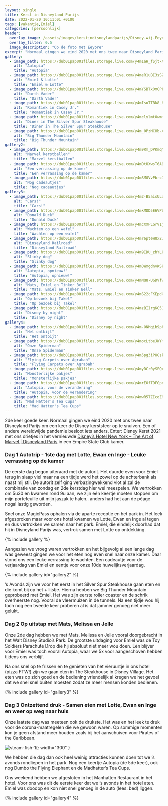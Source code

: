 ```yaml
---
layout: single
title: Kerst in Disneyland Parijs
date: 2022-01-20 10:11:01 +0100
tags: [vakantie,Emiel]
categories: [persoonlijk]
header:
  overlay_image: /assets/images/kerstindisneylandparijs/Disney-wij-Eeyore.jpg
  overlay_filter: 0.5
  image_description: "Op de foto met Eeyore"
excerpt: "Normaal gingen we eind 2020 met ons twee naar Disneyland Parijs om een keer de Disney kerstsfeer op te snuiven. Een of andere wereldwijde pandemie besloot iets anders."
gallery:
  - image_path: https://dub01pap001files.storage.live.com/y4m1aH_fSjt-XjlebcqXkR2f-BwtSRzpN62WPUPJOewV6NnY6xTmcvyi-wsrxDku_tg7cBoMLG2-ypktY2X3I2XWnSUf5DAVv6sj1OMxBVxPLKjYNhrUuVuLVdFux7aVo8rFcU_nwAt4MsAXjypv9bNQCKN8SZg6egpRaY3g9qD_J28EM_aMuTMQ0KE4OhusDfe?width=192&height=256&cropmode=none
    alt: "Autopia"
    title: "Autopia"
  - image_path: https://dub01pap001files.storage.live.com/y4meR1uBI3sSZn43SzYyLXv5ZirZO82Qq8nwzsZTh3V7I0Q5YTI3DuDEqSARF_vFP8dS7nd5ED77g1J5F8Qtr2UB0qFf_JEeQgqlCDzYStAT_Gued4quLLfmm0Q79bDaiq1k2z2bnFsi0tDQgJgPuPmZAcOiFvrONGJL4mElibMmlhS_wCjGSvdwTmeNO_6xC6F?width=192&height=256&cropmode=none
    alt: "Emiel & Lotte"
    title: "Emiel & Lotte"
  - image_path: https://dub01pap001files.storage.live.com/y4mYSBTxOmCPFSKU9hJpxvUq7qep1FJUlX6gZRmPkHrq4NTSDEuZjZzH682M50wCSvS0mnr-JM2OVW5D8NVs-xZJqG9QTbdjtorlQYMVIb3MAHfS_vkHb73Amigk0C1EQUsEe4J9O2PdHa2so5HbxKR3OZYZyrAwOKzwnJlMcIxkY9VxhQiQtthtuQrLbIDj7Bo?width=256&height=171&cropmode=none
    alt: "Darth Vader"
    title: "Darth Vader"
  - image_path: https://dub01pap001files.storage.live.com/y4mIsuTTBk8_8kbEGaTUx8LUJmzmU2NuRuIULQ2bQtT-nk6MwgSqRHvQLCafZN6N__PaBSNQT77G38sUmGkgXxZ6B-PJzQ7HGr6ZqD3ErWmcHcfMFEwZwFy50HpckGO7ukcpLMJk1GPLzgaTxvA7eIzZsT-4bQQnikPfWxvZ_pg97NR0EXiZ97PKroKKiaJTTjY?width=192&height=256&cropmode=none
    alt: "Romantiek in Casey Jr."
    title: "Romantiek in Casey Jr."
  - image_path: https://dub01pap001files.storage.live.com/y4mclylmt0wmfy83Uyrc76pYyBJX2lR9N4RoijdDEdrjOtPAtlXw_00tfxMpZxuUs_uoiyVBXozk-jeA078CC5bFPVkasAvIZZ7IMp3-yp64dmYkY8s_HLkVqYrI5jmaGtQKYeyKAnnt6nZnI27FIICaWLYFAd76StzoN_FBIKYWGkyaoB3INX-TJ2FWNWHizdV?width=192&height=256&cropmode=none
    alt: "Diner in The Silver Spur Steakhouse"
    title: "Diner in The Silver Spur Steakhouse"
  - image_path: https://dub01pap001files.storage.live.com/y4m_0PzMCHb-AZxaAUewGUAPGgHldunyzJwSNj1-gIycxpaqSUR1PjQ0gXFoEqlueoUo8p681gZe3IAPMX4N7zGV6hlTuPsKMtACxC3QeYQvzjHhyfT6qiePHBXL2TEUNMM2rPQ4KGtCg8p056xVOC_vmeiACbY2srg-MkY-0SNHxHGyXKb0EH3fLUdbCwGDzuy?width=660&height=495&cropmode=none
    alt: "Big Thunder Mountain"
    title: "Big Thunder Mountain"
gallery2:
  - image_path: https://dub01pap001files.storage.live.com/y4m9Rm_DPKmqMSGnMwF2-Gt3JTAUSZcBeKNOpWwEqRxiYaFMROAh9IkvzPEGc0xlkR1wMGEeW4eayc3s51lDQoFu3fpeHYLV63mFU1maSM4EvLvCb4-pXKP9KXipXtS2U7VImcTkmjCodEPzCu-m9vt-Tzi5-f1Xc5WFm8WEEkxpRPCz8ghyyXtvAiW6PLh3YKU?width=192&height=256&cropmode=none
    alt: "Marvel kerstballen"
    title: "Marvel kerstballen"
  - image_path: https://dub01pap001files.storage.live.com/y4mDtUXwsT6ABdXMhL6AB0jntHLLDTkJ5xpk4GVa1_axFEK4_1PyTy_eLWgMXayYzPsaW4xWhQev7T5sQEJ-Q8739sfL2jAop97-9lASTiBk_FFu9UMt3mqC5mQiaDgMKr6F3XsvVNnxEExbnSCzsE1Dq1YvsXZfwN4MkFNqdHnusSa-IuQukzLurns07jHOhI5?width=256&height=192&cropmode=none
    alt: "Een verrassing op de kamer"
    title: "Een verrassing op de kamer"
  - image_path: https://dub01pap001files.storage.live.com/y4mSM0VvPbrc7sSETYdTP55LFxvgyaJty35PJYslUzLqnXz8--mBAoLPAtLfQuj6nJak6I6V4cvaIvN5mBd0QCurTaKC4ZGN5RRiksmQCnFpMbr7atdFs5soMzJrDXMnoaATue2Nx6pZYwLXPLm5n54TBuvqP1RDec72zorHwja6Gr4C95QUjyNtx7zWefCpDkC?width=256&height=192&cropmode=none
    alt: "Nog cadeautjes"
    title: "Nog cadeautjes"
gallery3:
  - image_path: https://dub01pap001files.storage.live.com/y4m2-B5aisULdIx-GBsdfslzrJ0OrdhrN0glWqgHoEyyJSOd9VF4DpB5OgMGIIi5v1lQNvuJfABzQCAeUMpgcpOdyqAxVFHEBx378HpY-VQJRyVN37gmCpiIPd2qWUtUB8BiijjPT6uOcLWhy5T4hYrGY-wm8GHBJBWnAKCSz7JO0uay3cVhzg39-aHqcaQI0jY?width=192&height=256&cropmode=none
    alt: "Cars!"
    title: "Cars!"
  - image_path: https://dub01pap001files.storage.live.com/y4mkMDD5E6VPbReKtSpdohmWsaBxvd3wG2G_xNo72bMbmUsUAT0DIsGc5DiHzd1ZGpjeWjYeyAiLG2UKw2RhL8j-pRW7VOPt9fCg5cIN4TuBf5jqdBhrNg18Xs0ZgVNosjS2w4zBdZy3hanoBZyvOK3jLMLn-RiJKaydgL0y8QXeNr3MgEjUyhawjV6zi94OIpE?width=192&height=256&cropmode=none
    alt: "Donald Duck"
    title: "Donald Duck"
  - image_path: https://dub01pap001files.storage.live.com/y4mcXXPLGrV1jWXBYmUzw2aEL-lvNSFFYVpphTXcmW7CF4o2rWsYMXEFR5P5LT5TtsAf6FJMJ5utjyv1QPIgcokgwZfXJYFmVf4gRi3fzD4bmpx3Qs5mVZRUImp7z88zhEqQ2iQjGejix-BIOaoyhbJrpqIsOfGxE0_A3OjMSa0DnCLdFlsEcD_HOFdOocA3cbq?width=192&height=256&cropmode=none
    alt: "Wachten op een wafel"
    title: "Wachten op een wafel"
  - image_path: https://dub01pap001files.storage.live.com/y4mr6pteW8x2JZSRBAQnnoGN9L9WgKqJGZ-Br0fsCN6LogqgCWZGvo4Eq-qYw3_vXord2sz30BJGMC7ujW_EY2AztAZeZzAkWkAaF1B86NuL8vB4u--b0HK9gCpFEsncSacpopK45PyPZWRKbsIu792Y1ykjsIt9b9skZ0c_YPNbJP8ccl4X3RGsqKTQQs_Kav5?width=256&height=192&cropmode=none
    alt: "Dinseyland Railroad"
    title: "Dinseyland Railroad"
  - image_path: https://dub01pap001files.storage.live.com/y4m9IDU_zhYLPv3GKxFak5nkknEq_8KUIeHXjzlrCHtKlxBeo5LwVpxiAQYNU2Z_jR0SqIxQyZuK8xfiBjeqEA4XHavp-1VIeg1tCfhqcG0-aqhhnYtg_gC-95Qh-Z5229dOfWXraoqTEBcvmLd5ILEsXRC_aY6TBeCrtaiEjqdt-vnOOMAL_EbG7aos1e3BpdF?width=256&height=192&cropmode=none
    alt: "Slinky dog"
    title: "Slinky dog"
  - image_path: https://dub01pap001files.storage.live.com/y4m0WmgdnvKSPrwElT8CHphSllO_KYJ3OG5EoPgUYCvhUvqUMLIjHci25h5kkO8htheDMrGgvQCuIAPMpyFXpOjkNqkXMUSpH3vTQWdLF2fciEOYcJFJHjGEkmWfVhFAKxCynqMOwaInIFTxYYia2QnlaV9Hi-VafXBv_dJztBuUcs9BA5wxszeYA90YXguSRgZ?width=256&height=192&cropmode=none
    alt: "Autopia, opnieuw!"
    title: "Autopia, opnieuw!"
  - image_path: https://dub01pap001files.storage.live.com/y4mNQ8-UGDVfWLGXJI4npNL7YJWJvMzRbyWkmnSm09Iko_39GuewipQ7lqwovDHn44znEVDWDvp5UMI4FzkNbAxziJcT3q4j5RPk2vwv04HfyHZFVYB_7BH2uCUnSKxFosxOg1vQDvCm5tnP_L52uWOe2ouQCwM_bcOSeRsgbQ8APDzf1gLok0QvZsFsZLZravO?width=171&height=256&cropmode=none
    alt: "Mats, Emiel en Tinker Bell"
    title: "Mats, Emiel en Tinker Bell"
  - image_path: https://dub01pap001files.storage.live.com/y4mS22cFKEpdGVjQuDMPPe3feJ0sH0KkpbjkRovSklgL1Gu0v6HPFI8W4560Ry9qcTLalcEtYMoOU7HtIUgMCLJvDJmD_oAqIg9IIhzIFozBqMly60U-z4i-JrxhiYIbeA6Mn5Bl1AiuidfQCEargwFpqOv5uZY-NJiKhUR8Lmqy3UEvmEcsO5Mzc7mI4eWRk8-?width=256&height=171&cropmode=none
    alt: "Op bezoek bij Takel"
    title: "Op bezoek bij Takel"
  - image_path: https://dub01pap001files.storage.live.com/y4mzBIIrgKC51_57GWaAft0LeSxphKcYQ-NT2FLrBw4g40vDWsKhZP_ohaHkhTRpFUPt_he1RE_lAfOLte_xiZqD6i7c7ywdUW43sUi2WoGZvMZa9U8nUcL4VdsIKZbDrr2CljWVl6WIr46Wa9p_yvb-sKRSxQYUcxqfY8aZ69tkMyCQjjyqLT96b_3omd_uIHG?width=256&height=192&cropmode=none
    alt: "Disney by night"
    title: "Disney by night"
gallery4:
  - image_path: https://dub01pap001files.storage.live.com/y4m-ONMqib9pbPxA2LdeFO3a65nEyPJqztw08SoS2WdTSV1h8sIA3I9Nmh6GtDKM8zSG8tP5CYCREG7n12HF2LccBd6W4DgR7WyXiVGP-5KpfEwFp-H_jskg2TPz1AW7EtGO9zBvqWhtu9ZQE7D9wFGwsI_L6ponsNxmTachX_ccXr2iInwtkpAGtS8vzTvKoIT?width=192&height=256&cropmode=none
    alt: "Het ontbijt"
    title: "Het ontbijt"
  - image_path: https://dub01pap001files.storage.live.com/y4mocLtbeJWYm0eLny4gbX2RPBYbvp0dcpEC1jkQivg5dfBo-mb0FsOSNDNi29o0sJkXJzoDbvsaOgMfyLZxZTzacsVta0MA-oOe-NeD3XN7Mwoqf8WVUWPwyFJgedrPxJJtOyTcYkqHrhrUnAw-fhrs_AIhuK3a-FeToNaQwrfr7-lgNjZaDPYuWpLe8v3kzA-?width=256&height=192&cropmode=none
    alt: "Onze Spiderman"
    title: "Onze Spiderman"
  - image_path: https://dub01pap001files.storage.live.com/y4m5pg3iPHGskQbDnwNIRc1oCTWrTRV2Pbf_rfE8jH0t5SEHnNRx2dM6sdardrzfxEa_bI5RwRKJy3qNM4eqvFljcQ3StFzXp6GdICOupxO0_P83v6Jz7VLg9EAJjIzS2m5itrqG5qKwFSvq-xAQhDL0dMZC6q1nvF0GaMUxIWxtUdvBGkF8bqgTsndgaSfSaFG?width=256&height=192&cropmode=none
    alt: "Flying Carpets over Agrabah"
    title: "Flying Carpets over Agrabah"
  - image_path: https://dub01pap001files.storage.live.com/y4myDCr0ySFQcNknmG74QLcxxQ_za2Q33vPIK_4nHQ1PVuOnOc7yDpTgpJCVXsolpWJRslngshe81JHGqwMiLRtsVnUtm3rDTLDfTRQbUJDWo8D7OFxJFfIIGkR2Sv6yIkHzpm1SXMqW2Bxwg2KhLd5isR2H3du1ZvArHuAs1_WhJ_m2cmdxUdsMnG-vjn8B7cC?width=256&height=171&cropmode=none
    alt: "Monsterlijke pakjes"
    title: "Monsterlijke pakjes"
  - image_path: https://dub01pap001files.storage.live.com/y4mrEOfTDFGpn0pvWujUN6q4VT9vQd1rqCLFyWJTG0fGdRvnQQQB3iVpRSAlzmwqDeGvEbsQrdTA1qT5lcMtBwgjyesl2GJM5DD5ZjCcwimxG2RLs172auuovB_XHu-PaJtJ2wgvhj_N8P4WeNdJqup3kUbeTiQb025YHseOs24cJw5LSSVx2RJD4aRoatHoAMh?width=256&height=192&cropmode=none
    alt: "Autopia, voor de verandering"
    title: "Autopia, voor de verandering"
  - image_path: https://dub01pap001files.storage.live.com/y4mwR5TZIcoZNmVyYGOBfVo--Lm461_T9aCte4k5amjPxoYe6fjICEHKVAns9_jtzbX7OaBZY1TWofT05GXEQEX4S8HYhmQa3LPk0YkdgrxVg8BB6q0Lsff0n1chtzMfCLUW3s2Rz0_bHvPlh7TJtwxW0-HE0B-ziJxp1QJE2ui0N2o3i1iBTf4LfM1ac5qOplg?width=256&height=192&cropmode=none
    alt: "Mad Hatter's Tea Cups"
    title: "Mad Hatter's Tea Cups"
---
```

2de keer goede keer.
Normaal gingen we eind 2020 met ons twee naar Disneyland Parijs om een keer de Disney kerstsfeer op te snuiven. Een of andere wereldwijde pandemie besloot iets anders.
Enter: Disney Kerst 2021 met ons drietjes in het vernieuwde [Disney’s Hotel New York – The Art of Marvel | Disneyland Paris](https://www.disneylandparis.com/nl-be/hotels/disneys-hotel-new-york/) in een Empire State Club kamer.

### Dag 1 Autotrip - 1ste dag met Lotte, Ewan en Inge - Leuke verrassing op de kamer

De eerste dag begon uiteraard met de autorit. Het duurde even voor Emiel terug in slaap viel maar na een tijdje werd het zowel op de achterbank als naast mij stil. De autorit zelf ging verbazingwekkend vlot al zal de combinatie van zondag en 2de kerstdag hier wel meespelen.
We vertrokken om 5u30 en kwamen rond 9u aan, we zijn één keertje moeten stoppen om mijn portefeuille uit mijn jaszak te halen.. anders had het aan de péage nogal lastig geworden.

Snel onze MagicPass ophalen via de aparte receptie en het park in. Het leek afgesproken maar voor ons hotel kwamen we Lotte, Ewan en Inge al tegen en dus vertrokken we samen naar het park. Emiel, die eindelijk doorhad dat hij in Disneyland Parijs was, vertrok samen met Lotte op ontdekking.

{% include gallery %}

Aangezien we vroeg waren vertrokken en het bijgevolg al een lange dag was geweest gingen we voor het eten nog even snel naar onze kamer. Daar stond ons een leuke verrassing te wachten. Een cadeautje voor de verjaardag van Emiel en eentje voor onze 10de huwelijksverjaardag.

{% include gallery id="gallery2" %}

’s Avonds zijn we voor het eerst in het Silver Spur Steakhouse gaan eten en die komt bij op het + lijstje. Hierna hebben we Big Thunder Mountain geprobeerd met Emiel. Het was zijn eerste roller coaster en de schrik overheerste nog. Vooral de vleermuizen in de tunnels. Na een tijdje wou hij toch nog een tweede keer proberen al is dat jammer genoeg niet meer gelukt. 

### Dag 2 Op uitstap met Mats, Melissa en Jelle

Onze 2de dag hebben we met Mats, Melissa en Jelle vooral doorgebracht in het Walt Disney Studio’s Park. De grootste uitdaging voor Emiel was de Toy Soldiers Parachute Drop die hij absoluut niet meer wou doen.
Een blijver voor Emiel was toch vooral Autopia, waar we 5x voor aangeschoven hebben tijdens ons verblijf.

Na ons snel op te frissen en te genieten van het vieruurtje in ons hotel (pizza FTW!) zijn we gaan eten in The Steakhouse in Disney Village. Het eten was op zich goed en de bediening vriendelijk al kregen we het gevoel dat we snel snel buiten moesten zodat ze meer mensen konden bedienen.

{% include gallery id="gallery3" %}

### Dag 3 Ontzettend druk - Samen eten met Lotte, Ewan en Inge en weer op weg naar huis

Onze laatste dag was meeteen ook de drukste. Het was en het leek te druk voor de corona-maatregelen die we gewoon waren. Op sommige momenten kon je geen afstand meer houden zoals bij het aanschuiven voor Pirates of the Caribbean.

![steam-fish-1](https://dub01pap001files.storage.live.com/y4mh_xJsu07-ZRbRF5zx2zoJy4JY6V20ROkRO6Jnye29nlZtOyo3YmZMZoBvQ5NruCqoEJHYYHTJ-9Q9ZLWUv8i1Ba8S0VbgvoIbcdUEGZQLCIBR2UxN2DlY6embKiUJRtL5qaNEFOhtWkbNw_av0qZLMooAHYtiDRpZIoCsaUCyrlEsPHRHN2Ujjmuna1RNkoX?width=192&height=256&cropmode=none){: width="300" }


We hebben die dag dan ook heel weinig attracties kunnen doen tot we ’s avonds rondliepen in het park. Nog een keertje Autopia (de 5de keer), ook nog Dumbo the Flying Elephant en de Madhatter’s  Tea Cups.

Ons weekend hebben we afgesloten in het Manhatten Restaurant in het hotel. Voor ons was dit de eerste keer dat we ’s avonds in het hotel aten. Emiel was doodop en kon niet snel genoeg in de auto (lees: bed) liggen. 

{% include gallery id="gallery4" %}

